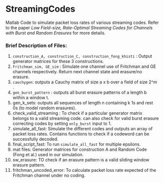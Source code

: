 # StreamingCodes
Matlab Code to simulate packet loss rates of various streaming codes. Refer to the paper *Low Field-size, Rate-Optimal Streaming Codes for Channels with Burst and Random Erasures* for more details. 

### Brief Description of Files:
1. `construction_A, construction_C, construction_fong_khisti` : Output generator matrices for these 3 constructions.
2. `Fritchman_sim, GE_sim` : Simulate one channel use of Fritchman and GE channels respectively. Return next channel state and erasure/no erasure. 
3. `cauchygen`: outputs a Cauchy matrix of size a x b over a field of size 2^m .
4. `gen_burst_pattern` : outputs all burst erasure patterns of a length b within a window t.
5. gen_k_sets: outputs all sequences of length n containing k 1s and rest 0s (to model random erasures).
6. check_valid_streaming : To check if a particular generator matrix belongs to a valid streaming code. can also check for valid burst erasure correcting codes by setting `only_burst` input to 1.
7. simulate_all_fast: Simulate the different codes and outputs an array of packet loss rates. Contains functions to check if a codeword can be successfully decoded. 
8. final_script_fast: To run `simulate_all_fast` for multiple epsilons. 
9. mat files: Generator matrices for construction A and Random Code (Fong et al.) used in our simulation. 
10. sw_erasure: TO check if an erasure pattern is a valid sliding window erasure pattern. 
11. fritchman_uncoded_error: To calculate packet loss rate expected of the Fritchman channel under no coding.
